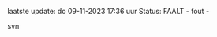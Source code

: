 laatste update: 
do 09-11-2023 17:36   uur 
Status: FAALT - fout - 
<div class="service R">svn</div>